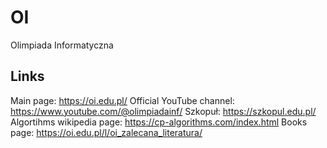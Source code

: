 # OI
Olimpiada Informatyczna

## Links

Main page: https://oi.edu.pl/
Official YouTube channel: https://www.youtube.com/@olimpiadainf/
Szkopuł: https://szkopul.edu.pl/
Algortihms wikipedia page: https://cp-algorithms.com/index.html
Books page: https://oi.edu.pl/l/oi_zalecana_literatura/

